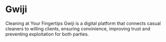 # Gwiji
Cleaning at Your Fingertips
Gwiji is a digital platform that connects casual cleaners to willing clients, ensuring convinience, improving trust and preventing exploitation for both parties.
